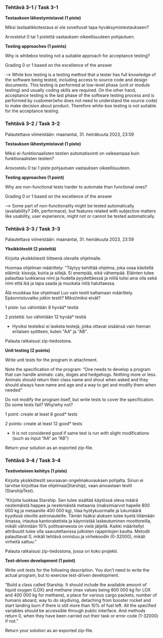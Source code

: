 ### Tehtävä 3-1 / Task 3-1


**Testauksen lähestymistavat (1 piste)**

Miksi lasilaatikkotestaus ei ole soveltuvat tapa hyväksymistestaukseen?

Arvostelut 0 tai 1 pistettä vastauksen oikeellisuuteen pohjautuen.


**Testing approaches (1 points)**

Why is whitebox testing not a suitable approach for acceptance testing?

Grading 0 or 1 based on the excellence of the answer

-->
White box testing is a testing method that a tester has full knowledge of the software being tested, including access to source code and design documents. This testing is performed at low-level phase (unit or module testing) and usually coding skills are required.
On the other hand, acceptance testing is the last phase of the software testing process and is performed by customer(who does not need to understand the source code) to make decision about product. Therefore white-box testing is not suitable for the acceptance testing.


### Tehtävä 3-2 / Task 3-2

Palautettava viimeistään: maanantai, 31. heinäkuuta 2023, 23:59

**Testauksen lähestymistavat (1 piste)**

Miksi ei-funktionaalisten testien automatisointi on vaikeampaa kuin funktionaalisten testien?

Arovostelu 0 tai 1 piste pohjautuen vastauksen oikeellisuuteen.


**Testing approaches (1 point)**

Why are non-functional tests harder to automate than functional ones?

Grading 0 or 1 based on the excellence of the answer

-->
Some part of non-functionality might be tested automatically (availability? 24h, performace), but features related with subjective matters like usability, user experience, might not or cannot be tested automatically.


### Tehtävä 3-3 / Task 3-3

Palautettava viimeistään: maanantai, 31. heinäkuuta 2023, 23:59

**Yksikkötestit (2 pistettä)**

Kirjoita yksikkötestit liitteenä olevalle ohjelmalle.

Huomaa ohjelman määrittely: "Täytyy kehittää ohjelma, joka osaa käsitellä eläimiä: kissoja, koiria ja siilejä. Ei enempää, eikä vähempää. Eläinten tulee palauttaa luokkansa nimi ja hudella pyydettäessä ja niillä tulisi aina olla sekä nimi että ikä ja tapa saada ja muokata niitä haluttaessa.

Älä muokkaa itse ohjelmaa! Luo vain testit kattamaan määrittely. Epäonnistuvatko jotkin testit? Miksi/miksi eivät?

1 piste: luo vähintään 8 hyvää* testiä

2 pistettä: luo vähintään 12 hyvää* testiä

+ Hyviksi testeiksi ei lasketa testejä, jotka ottavat sisäänsä vain hieman erilaisen syötteen, kuten "AA" ja "AB".

Palauta ratkaisusi zip-tiedostona.


**Unit testing (2 points)**

Write unit tests for the program in attachment.

Note the specification of the program: “One needs to develop a program that can handle animals: cats, doges and hedgehogs. Nothing more or less. Animals should return their class name and shout when asked and they should always have name and age and a way to get and modify them when needed”

Do not modify the program itself, but write tests to cover the specification. Do some tests fail? Why/why not?


1 point: create at least 8 good* tests

2 points: create at least 12 good* tests


+ It is not considered good if same test is run with slight modifications (such as input “AA” an “AB”)

Return your solution as an exported zip-file.

### Tehtävä 3-4 / Task 3-4

**Testivetoinen kehitys (1 piste)**

Kirjoita yksikkötestit seuraavan ongelmakuvauksen pohjalta. Sinun ei tarvitse kirjoittaa itse ohjelmaa(Starship), vaan ainoastaan testit (StarshipTest).

"Kirjoita luokkaa Starship. Sen tulee sisältää käytössä oleva määrä nestemäistä happea ja nestemäistä metaania (maksimiarvot hapelle 800 000 kg ja metaanille 400 000 kg), tilaa hyötykuormalle ja lukumäärä kyydissä oleville astronauteille. Tämän lisäksi aluksen tulee kyetä liitämään ilmassa, irtautua kantoraketista ja käynnistää laskeutuminen moottoreilla, mikäli vähintään 10% polttoaineesta on vielä jäljellä. Kaikki määritellyt attribuutit tulee olla saavutettavissa julkisten rajapintojen kautta. Metodit palauttavat 0, mikäli tehtävä onnistuu ja virhekoodin (0-32000), mikäli virheitä sattuu."

Palauta ratkaisusi zip-tiedostona, jossa on koko projekti.


**Test-driven development (1 point)**

Write unit tests for the following description. You don’t need to write the actual program, but to exercise test-driven development.

“Build a class called Starship. It should include the available amount of liquid oxygen (LOX) and methane (max values being 800 000 kg for LOX and 400 000 kg for methane), a place for various cargo packets, number of humans aboard, way to do skydiving, detaching from booster rocket and start landing burn if there is still more than 10% of fuel left. All the specified variables should be accessible through public interface. And methods return 0, when they have been carried out their task or error code (1-32000) if not.”

Return your solution as an exported zip-file.
